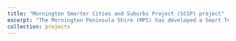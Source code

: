 ```yaml
---
title: "Mornington Smarter Cities and Suburbs Project (SCSP) project"
excerpt: "The Mornington Peninsula Shire (MPS) has developed a Smart Technology project to address growing demand on parking and amenity facilities in towns particularly with high tourist attraction. There is an increasing pressure to understand the volume of pedestrians, public transport users, and road users (in particular, private vehicle drivers) throughout the major townships in MPS and meet the increasing demand . The ability to model future scenarios will provide a basis to plan infrastructure, provide better routing recommendations, and to assist the planning of events throughout the Shire . Latest smart technology has been sourced along with high - level expertise to develop the necessary systems to gather and translate data into productive outcomes to provide better service s to the community and tourists. The targeted parking and amenities in the high demand towns have varying operations that need specific sensor types to provide the required data. Consequently, the sensor s will require the development and implementation of a tailored system to gather the data and provide information for the community, visitors , Council service teams and planners. This project allows the Shire to demonstrate the use of smart technologies to improve liveability of busy towns and to enable informed decision making. ![](images/Project_plan_MPS_v12.jpg = 512*512)"
collection: projects
---
```

